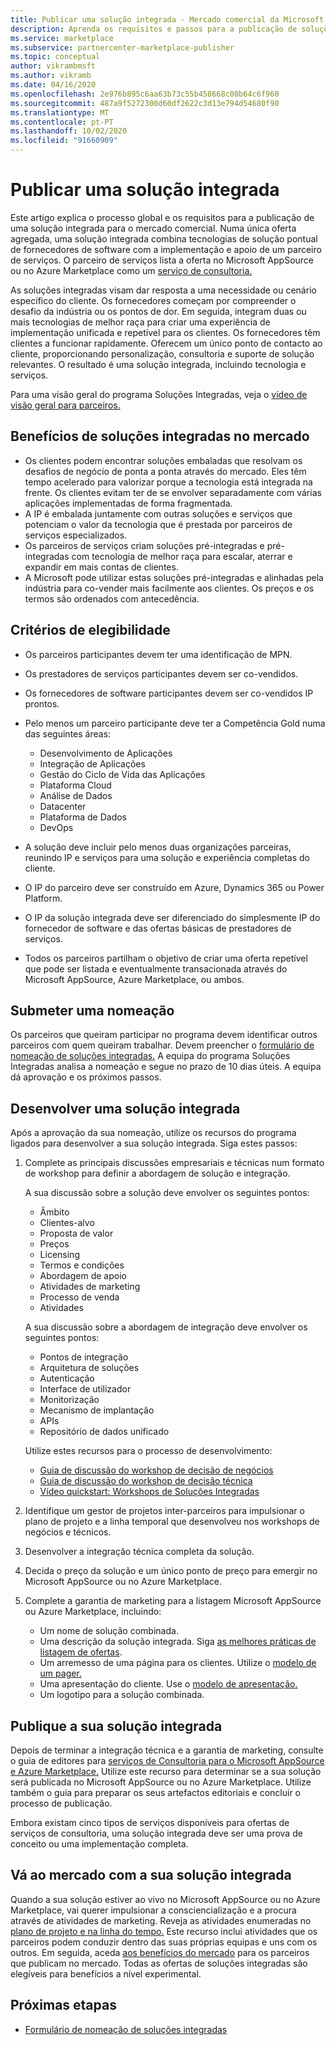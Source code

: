 ```yaml
---
title: Publicar uma solução integrada - Mercado comercial da Microsoft
description: Aprenda os requisitos e passos para a publicação de soluções integradas para o Microsoft AppSource e para o Azure Marketplace.
ms.service: marketplace
ms.subservice: partnercenter-marketplace-publisher
ms.topic: conceptual
author: vikrambmsft
ms.author: vikramb
ms.date: 04/16/2020
ms.openlocfilehash: 2e976b895c6aa63b73c55b458668c00b64c6f960
ms.sourcegitcommit: 487a9f5272300d60df2622c3d13e794d54680f90
ms.translationtype: MT
ms.contentlocale: pt-PT
ms.lasthandoff: 10/02/2020
ms.locfileid: "91660909"
---
```

# <a name="publish-an-integrated-solution"></a>Publicar uma solução integrada

Este artigo explica o processo global e os requisitos para a publicação de uma solução integrada para o mercado comercial. Numa única oferta agregada, uma solução integrada combina tecnologias de solução pontual de fornecedores de software com a implementação e apoio de um parceiro de serviços. O parceiro de serviços lista a oferta no Microsoft AppSource ou no Azure Marketplace como um [serviço de consultoria.](./consulting-services.md)

As soluções integradas visam dar resposta a uma necessidade ou cenário específico do cliente. Os fornecedores começam por compreender o desafio da indústria ou os pontos de dor. Em seguida, integram duas ou mais tecnologias de melhor raça para criar uma experiência de implementação unificada e repetível para os clientes. Os fornecedores têm clientes a funcionar rapidamente. Oferecem um único ponto de contacto ao cliente, proporcionando personalização, consultoria e suporte de solução relevantes. O resultado é uma solução integrada, incluindo tecnologia e serviços.

Para uma visão geral do programa Soluções Integradas, veja o [vídeo de visão geral para parceiros.](https://partner.microsoft.com/asset/detail/integrated-solutions-program-overview-for-partners-mp4)

## <a name="benefits-of-integrated-solutions-in-the-marketplace"></a>Benefícios de soluções integradas no mercado

* Os clientes podem encontrar soluções embaladas que resolvam os desafios de negócio de ponta a ponta através do mercado. Eles têm tempo acelerado para valorizar porque a tecnologia está integrada na frente. Os clientes evitam ter de se envolver separadamente com várias aplicações implementadas de forma fragmentada.
* A IP é embalada juntamente com outras soluções e serviços que potenciam o valor da tecnologia que é prestada por parceiros de serviços especializados.
* Os parceiros de serviços criam soluções pré-integradas e pré-integradas com tecnologia de melhor raça para escalar, aterrar e expandir em mais contas de clientes.
* A Microsoft pode utilizar estas soluções pré-integradas e alinhadas pela indústria para co-vender mais facilmente aos clientes. Os preços e os termos são ordenados com antecedência.

## <a name="eligibility-criteria"></a>Critérios de elegibilidade

* Os parceiros participantes devem ter uma identificação de MPN.
* Os prestadores de serviços participantes devem ser co-vendidos.
* Os fornecedores de software participantes devem ser co-vendidos IP prontos.
* Pelo menos um parceiro participante deve ter a Competência Gold numa das seguintes áreas:

    * Desenvolvimento de Aplicações
    * Integração de Aplicações
    * Gestão do Ciclo de Vida das Aplicações
    * Plataforma Cloud
    * Análise de Dados
    * Datacenter
    * Plataforma de Dados
    * DevOps

* A solução deve incluir pelo menos duas organizações parceiras, reunindo IP e serviços para uma solução e experiência completas do cliente.
* O IP do parceiro deve ser construído em Azure, Dynamics 365 ou Power Platform.
* O IP da solução integrada deve ser diferenciado do simplesmente IP do fornecedor de software e das ofertas básicas de prestadores de serviços.
* Todos os parceiros partilham o objetivo de criar uma oferta repetível que pode ser listada e eventualmente transacionada através do Microsoft AppSource, Azure Marketplace, ou ambos.

## <a name="submit-a-nomination"></a>Submeter uma nomeação

Os parceiros que queiram participar no programa devem identificar outros parceiros com quem queiram trabalhar. Devem preencher o [formulário de nomeação de soluções integradas.](https://aka.ms/AA5qicu) A equipa do programa Soluções Integradas analisa a nomeação e segue no prazo de 10 dias úteis. A equipa dá aprovação e os próximos passos.

## <a name="develop-an-integrated-solution"></a>Desenvolver uma solução integrada

Após a aprovação da sua nomeação, utilize os recursos do programa ligados para desenvolver a sua solução integrada. Siga estes passos:

1. Complete as principais discussões empresariais e técnicas num formato de workshop para definir a abordagem de solução e integração.

    A sua discussão sobre a solução deve envolver os seguintes pontos:
    * Âmbito
    * Clientes-alvo
    * Proposta de valor
    * Preços
    * Licensing
    * Termos e condições
    * Abordagem de apoio
    * Atividades de marketing
    * Processo de venda
    * Atividades

    A sua discussão sobre a abordagem de integração deve envolver os seguintes pontos:
    * Pontos de integração
    * Arquitetura de soluções
    * Autenticação
    * Interface de utilizador
    * Monitorização
    * Mecanismo de implantação
    * APIs
    * Repositório de dados unificado

    Utilize estes recursos para o processo de desenvolvimento:

    * [Guia de discussão do workshop de decisão de negócios](https://aka.ms/AA5qicx)
    * [Guia de discussão do workshop de decisão técnica](https://aka.ms/AA5qid1)
    * [Vídeo quickstart: Workshops de Soluções Integradas](https://partner.microsoft.com/asset/detail/integrated-solutions-workshop-quickstart-guide-mp4)

1. Identifique um gestor de projetos inter-parceiros para impulsionar o plano de projeto e a linha temporal que desenvolveu nos workshops de negócios e técnicos.

1. Desenvolver a integração técnica completa da solução.

1. Decida o preço da solução e um único ponto de preço para emergir no Microsoft AppSource ou no Azure Marketplace.

1. Complete a garantia de marketing para a listagem Microsoft AppSource ou Azure Marketplace, incluindo:

    * Um nome de solução combinada.
    * Uma descrição da solução integrada. Siga [as melhores práticas de listagem de ofertas](./gtm-offer-listing-best-practices.md).
    * Um arremesso de uma página para os clientes. Utilize o [modelo de um pager.](https://aka.ms/AA5s08a)
    * Uma apresentação do cliente. Use o [modelo de apresentação.](https://aka.ms/AA5s7ql)
    * Um logotipo para a solução combinada.

## <a name="publish-your-integrated-solution"></a>Publique a sua solução integrada

Depois de terminar a integração técnica e a garantia de marketing, consulte o guia de editores para [serviços de Consultoria para o Microsoft AppSource e Azure Marketplace.](./consulting-services.md) Utilize este recurso para determinar se a sua solução será publicada no Microsoft AppSource ou no Azure Marketplace. Utilize também o guia para preparar os seus artefactos editoriais e concluir o processo de publicação.

Embora existam cinco tipos de serviços disponíveis para ofertas de serviços de consultoria, uma solução integrada deve ser uma prova de conceito ou uma implementação completa.

## <a name="go-to-market-with-your-integrated-solution"></a>Vá ao mercado com a sua solução integrada

Quando a sua solução estiver ao vivo no Microsoft AppSource ou no Azure Marketplace, vai querer impulsionar a consciencialização e a procura através de atividades de marketing. Reveja as atividades enumeradas no [plano de projeto e na linha do tempo.](https://aka.ms/AA5qiuc) Este recurso inclui atividades que os parceiros podem conduzir dentro das suas próprias equipas e uns com os outros. Em seguida, aceda [aos benefícios do mercado](./gtm-your-marketplace-benefits.md#list-trial-and-consulting-benefits) para os parceiros que publicam no mercado. Todas as ofertas de soluções integradas são elegíveis para benefícios a nível experimental.

## <a name="next-steps"></a>Próximas etapas

- [Formulário de nomeação de soluções integradas](https://aka.ms/AA5qicu)
